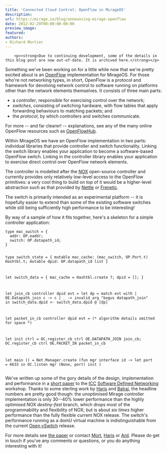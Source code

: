 ```yaml
---
title: 'Connected Cloud Control: OpenFlow in MirageOS'
description:
url: https://mirage.io/blog/announcing-mirage-openflow
date: 2012-02-29T00:00:00-00:00
preview_image:
featured:
authors:
- Richard Mortier
---
```



        <p><strong>Due to continuing development, some of the details in this blog post are now out-of-date. It is archived here.</strong></p>
<p>Something we've been working on for a little while now that we're pretty
excited about is an <a href="http://openflow.org/">OpenFlow</a> implementation for
MirageOS. For those who're not networking types, in short, OpenFlow is a
protocol and framework for devolving network control to software running on
platforms other than the network elements themselves. It consists of three
main parts:</p>
<ul>
<li>a <em>controller</em>, responsible for exercising control over the network;
</li>
<li><em>switches</em>, consisting of switching hardware, with flow tables that apply
forwarding behaviours to matching packets; and
</li>
<li>the <em>protocol</em>, by which controllers and switches communicate.
</li>
</ul>
<p>For more -- and far clearer! -- explanations, see any of the many online
OpenFlow resources such as <a href="http://openflowhub.org">OpenFlowHub</a>.</p>
<p>Within MirageOS we have an OpenFlow implementation in two parts: individual
libraries that provide controller and switch functionality. Linking the switch
library enables your application to become a software-based OpenFlow switch.
Linking in the controller library enables your application to exercise direct
control over OpenFlow network elements.</p>
<p>The controller is modelled after the <a href="http://noxrepo.org/">NOX</a> open-source
controller and currently provides only relatively low-level access to the
OpenFlow primitives: a very cool thing to build on top of it would be a
higher-level abstraction such as that provided by
<a href="http://haskell.cs.yale.edu/?page_id=376">Nettle</a> or
<a href="http://www.frenetic-lang.org/">Frenetic</a>.</p>
<p>The switch is primarily intended as an experimental platform -- it is
hopefully easier to extend than some of the existing software switches while
still being sufficiently high performance to be interesting!</p>
<p>By way of a sample of how it fits together, here's a skeleton for a simple
controller application:</p>
<pre><code class="language-ocaml">type mac_switch = {
  addr: OP.eaddr; 
  switch: OP.datapath_id;
}

type switch_state = {
  mutable mac_cache: 
        (mac_switch, OP.Port.t) Hashtbl.t;
  mutable dpid: OP.datapath_id list
}

let switch_data = {
  mac_cache = Hashtbl.create 7; 
  dpid = [];
} 

let join_cb controller dpid evt =
  let dp = match evt with
      | OE.Datapath_join c -&gt; c
      | _ -&gt; invalid_arg &quot;bogus datapath_join&quot;
  in 
  switch_data.dpid &lt;- switch_data.dpid @ [dp]

let packet_in_cb controller dpid evt =
  (* algorithm details omitted for space *)

let init ctrl = 
  OC.register_cb ctrl OE.DATAPATH_JOIN join_cb;
  OC.register_cb ctrl OE.PACKET_IN packet_in_cb

let main () =
  Net.Manager.create (fun mgr interface id -&gt;
    let port = 6633 in 
    OC.listen mgr (None, port) init
  )
</code></pre>
<p>We've written up some of the gory details of the design, implementation and
performance in a <a href="https://mirage.io/documents/iccsdn12-mirage.pdf">short paper</a> to the
<a href="http://www.ieee-icc.org/">ICC</a>
<a href="http://sdn12.mytestbed.net/">Software Defined Networking</a> workshop. Thanks to
some sterling work by <a href="http://www.cl.cam.ac.uk/~cr409/">Haris</a> and
<a href="mailto:balraj.singh@cl.cam.ac.uk">Balraj</a>, the headline numbers are pretty
good though: the unoptimised Mirage controller implementation is only 30--40%
lower performance than the highly optimised NOX <em>destiny-fast</em> branch, which
drops most of the programmability and flexibility of NOX; but is about <em>six
times</em> higher performance than the fully flexible current NOX release. The
switch's performance  running as a domU virtual machine is indistinguishable
from the current <a href="http://openvswitch.org/">Open vSwitch</a> release.</p>
<p>For more details see <a href="https://mirage.io/documents/iccsdn12-mirage.pdf">the paper</a> or contact
<a href="mailto:mort@cantab.net">Mort</a>,
<a href="mailto:charalampos.rotsos@cl.cam.ac.uk">Haris</a> or
<a href="mailto:anil@recoil.org">Anil</a>. Please do get in touch if you've any comments
or questions, or you do anything interesting with it!</p>

      
